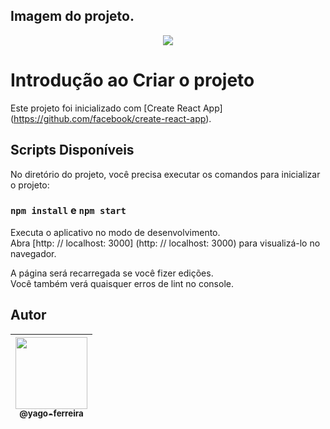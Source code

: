 ## Imagem do projeto.
<p align="center">
<img src="https://user-images.githubusercontent.com/54941268/113515121-f07f7180-9548-11eb-8c9c-e2d46365d61a.PNG" /><br>
</p>

# Introdução ao Criar o projeto

Este projeto foi inicializado com [Create React App] (https://github.com/facebook/create-react-app).

## Scripts Disponíveis

No diretório do projeto, você precisa executar os comandos para inicializar o projeto:
### `npm install` e `npm start`

Executa o aplicativo no modo de desenvolvimento. \
Abra [http: // localhost: 3000] (http: // localhost: 3000) para visualizá-lo no navegador.

A página será recarregada se você fizer edições. \
Você também verá quaisquer erros de lint no console.


## Autor

| [<img src="https://avatars3.githubusercontent.com/u/54941268?s=400&u=66a7530b71c012deaa44048ea60dfd5303061f07&v=4" width=115><br><sub>@yago-ferreira</sub>](https://github.com/yago-ferreira) |
| :--------------------------------------------------------------------------------------------------------------------------------------: |
